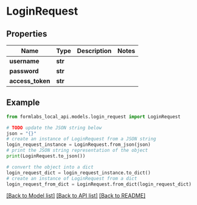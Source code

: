 # LoginRequest


## Properties

Name | Type | Description | Notes
------------ | ------------- | ------------- | -------------
**username** | **str** |  | 
**password** | **str** |  | 
**access_token** | **str** |  | 

## Example

```python
from formlabs_local_api.models.login_request import LoginRequest

# TODO update the JSON string below
json = "{}"
# create an instance of LoginRequest from a JSON string
login_request_instance = LoginRequest.from_json(json)
# print the JSON string representation of the object
print(LoginRequest.to_json())

# convert the object into a dict
login_request_dict = login_request_instance.to_dict()
# create an instance of LoginRequest from a dict
login_request_from_dict = LoginRequest.from_dict(login_request_dict)
```
[[Back to Model list]](../README.md#documentation-for-models) [[Back to API list]](../README.md#documentation-for-api-endpoints) [[Back to README]](../README.md)


